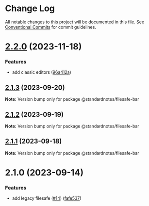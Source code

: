 # Change Log

All notable changes to this project will be documented in this file.
See [Conventional Commits](https://conventionalcommits.org) for commit guidelines.

# [2.2.0](https://github.com/standardnotes/plugins/compare/@standardnotes/filesafe-bar@2.1.3...@standardnotes/filesafe-bar@2.2.0) (2023-11-18)

### Features

* add classic editors ([96a412a](https://github.com/standardnotes/plugins/commit/96a412a9725f689cbd5ca95f7feb5ba19938dd9a))

## [2.1.3](https://github.com/standardnotes/plugins/compare/@standardnotes/filesafe-bar@2.1.2...@standardnotes/filesafe-bar@2.1.3) (2023-09-20)

**Note:** Version bump only for package @standardnotes/filesafe-bar

## [2.1.2](https://github.com/standardnotes/plugins/compare/@standardnotes/filesafe-bar@2.1.1...@standardnotes/filesafe-bar@2.1.2) (2023-09-19)

**Note:** Version bump only for package @standardnotes/filesafe-bar

## [2.1.1](https://github.com/standardnotes/plugins/compare/@standardnotes/filesafe-bar@2.1.0...@standardnotes/filesafe-bar@2.1.1) (2023-09-18)

**Note:** Version bump only for package @standardnotes/filesafe-bar

# 2.1.0 (2023-09-14)

### Features

* add legacy filesafe ([#14](https://github.com/standardnotes/plugins/issues/14)) ([fafe537](https://github.com/standardnotes/plugins/commit/fafe5374f3f347e1cc2701c578cbdb0fec5e5a17))
